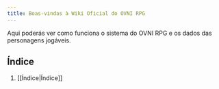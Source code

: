 ```yaml
---
title: Boas-vindas à Wiki Oficial do OVNI RPG
---
```


Aqui poderás ver como funciona o sistema do OVNI RPG e os dados das personagens jogáveis.

## Índice
1. [[Índice|Índice]]